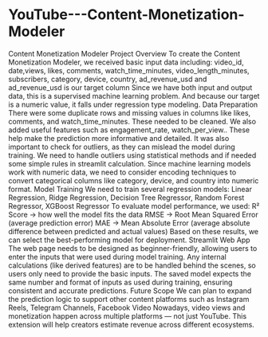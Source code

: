 # YouTube---Content-Monetization-Modeler

Content Monetization Modeler
Project Overview
To create the Content Monetization Modeler, we received basic input data including:
video_id, date,views, likes, comments, watch_time_minutes, video_length_minutes,
subscribers, category, device, country, ad_revenue_usd and ad_revenue_usd is our target column
Since we have both input and output data, this is a supervised machine learning problem. And because our target is a numeric value, it falls under regression type modeling.
Data Preparation
There were some duplicate rows and missing values in columns like likes, comments, and watch_time_minutes. These needed to be cleaned. We also added useful features such as engagement_rate, watch_per_view..
These help make the prediction more informative and detailed.
It was also important to check for outliers, as they can mislead the model during training. We need to handle outliers using statistical methods and if needed some simple rules in streamlit calculation.
Since machine learning models work with numeric data, we need to consider encoding techniques to convert categorical columns like category, device, and country into numeric format.
Model Training
We need to train several regression models:
Linear Regression, Ridge Regression, Decision Tree Regressor, Random Forest Regressor, XGBoost Regressor
To evaluate model performance, we used:
R² Score → how well the model fits the data
RMSE → Root Mean Squared Error (average prediction error)
MAE → Mean Absolute Error (average absolute difference between predicted and actual values)
Based on these results, we can select the best-performing model for deployment.
Streamlit Web App
The web page needs to be  designed as beginner-friendly, allowing users to enter the inputs that were used during model training. Any internal calculations (like derived features) are to be handled behind the scenes, so users only need to provide the basic inputs.
The saved model expects the same number and format of inputs as used during training, ensuring consistent and accurate predictions.
Future Scope
We can plan to expand the prediction logic to support other content platforms such as Instagram Reels, Telegram Channels, Facebook Video
Nowadays, video views and monetization happen across multiple platforms — not just YouTube. This extension will help creators estimate revenue across different ecosystems.


